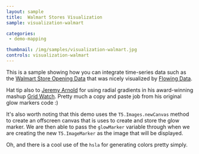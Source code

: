 ```yaml
---
layout: sample
title:  Walmart Stores Visualization
sample: visualization-walmart

categories:
 - demo-mapping

thumbnail: /img/samples/visualization-walmart.jpg
controls: visualization-walmart
---
```


This is a sample showing how you can integrate time-series data such as the [Walmart Store Opening Data](http://flowingdata.com/2010/04/07/watching-the-growth-of-walmart-now-with-100-more-sams-club/) that was nicely visualized by [Flowing Data](http://projects.flowingdata.com/walmart/).

Hat tip also to [Jeremy Arnold](http://twitter.com/#!/jaggednz) for using radial gradients in his award-winning mashup [Grid Watch](http://gridwatch.co.nz/). Pretty much a copy and paste job from his original glow markers code :)

It's also worth noting that this demo uses the `T5.Images.newCanvas` method to create an offscreen canvas that is uses to create and store the glow marker.  We are then able to pass the `glowMarker` variable through when we are creating the new `T5.ImageMarker` as the image that will be displayed.

Oh, and there is a cool use of the `hsla` for generating colors pretty simply.